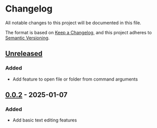 # Changelog

All notable changes to this project will be documented in this file.

The format is based on [Keep a Changelog](https://keepachangelog.com/en/1.1.0/),
and this project adheres to [Semantic Versioning](https://semver.org/spec/v2.0.0.html).

## [Unreleased]

### Added

- Add feature to open file or folder from command arguments

## [0.0.2] - 2025-01-07

### Added

- Add basic text editing features

[unreleased]: https://github.com/rishubil/textual-code/compare/v0.0.2...HEAD
[0.0.2]: https://github.com/olivierlacan/keep-a-changelog/releases/tag/v0.0.2

